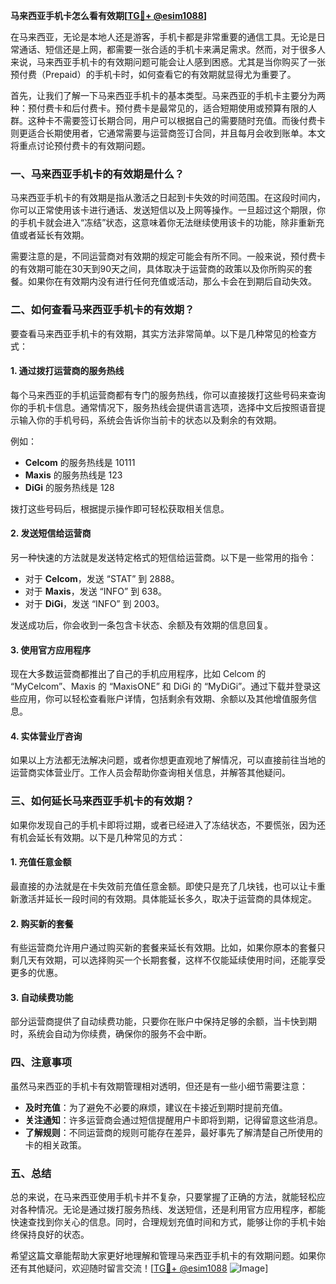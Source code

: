 **马来西亚手机卡怎么看有效期[[TG💪+ @esim1088](https://t.me/s/esim1088)]**

在马来西亚，无论是本地人还是游客，手机卡都是非常重要的通信工具。无论是日常通话、短信还是上网，都需要一张合适的手机卡来满足需求。然而，对于很多人来说，马来西亚手机卡的有效期问题可能会让人感到困惑。尤其是当你购买了一张预付费（Prepaid）的手机卡时，如何查看它的有效期就显得尤为重要了。

首先，让我们了解一下马来西亚手机卡的基本类型。马来西亚的手机卡主要分为两种：预付费卡和后付费卡。预付费卡是最常见的，适合短期使用或预算有限的人群。这种卡不需要签订长期合同，用户可以根据自己的需要随时充值。而後付费卡则更适合长期使用者，它通常需要与运营商签订合同，并且每月会收到账单。本文将重点讨论预付费卡的有效期问题。

### **一、马来西亚手机卡的有效期是什么？**

马来西亚手机卡的有效期是指从激活之日起到卡失效的时间范围。在这段时间内，你可以正常使用该卡进行通话、发送短信以及上网等操作。一旦超过这个期限，你的手机卡就会进入“冻结”状态，这意味着你无法继续使用该卡的功能，除非重新充值或者延长有效期。

需要注意的是，不同运营商对有效期的规定可能会有所不同。一般来说，预付费卡的有效期可能在30天到90天之间，具体取决于运营商的政策以及你所购买的套餐。如果你在有效期内没有进行任何充值或活动，那么卡会在到期后自动失效。

### **二、如何查看马来西亚手机卡的有效期？**

要查看马来西亚手机卡的有效期，其实方法非常简单。以下是几种常见的检查方式：

#### **1. 通过拨打运营商的服务热线**
每个马来西亚的手机运营商都有专门的服务热线，你可以直接拨打这些号码来查询你的手机卡信息。通常情况下，服务热线会提供语言选项，选择中文后按照语音提示输入你的手机号码，系统会告诉你当前卡的状态以及剩余的有效期。

例如：
- **Celcom** 的服务热线是 10111
- **Maxis** 的服务热线是 123
- **DiGi** 的服务热线是 128

拨打这些号码后，根据提示操作即可轻松获取相关信息。

#### **2. 发送短信给运营商**
另一种快速的方法就是发送特定格式的短信给运营商。以下是一些常用的指令：

- 对于 **Celcom**，发送 “STAT” 到 2888。
- 对于 **Maxis**，发送 “INFO” 到 638。
- 对于 **DiGi**，发送 “INFO” 到 2003。

发送成功后，你会收到一条包含卡状态、余额及有效期的信息回复。

#### **3. 使用官方应用程序**
现在大多数运营商都推出了自己的手机应用程序，比如 Celcom 的 “MyCelcom”、Maxis 的 “MaxisONE” 和 DiGi 的 “MyDiGi”。通过下载并登录这些应用，你可以轻松查看账户详情，包括剩余有效期、余额以及其他增值服务信息。

#### **4. 实体营业厅咨询**
如果以上方法都无法解决问题，或者你想更直观地了解情况，可以直接前往当地的运营商实体营业厅。工作人员会帮助你查询相关信息，并解答其他疑问。

### **三、如何延长马来西亚手机卡的有效期？**

如果你发现自己的手机卡即将过期，或者已经进入了冻结状态，不要慌张，因为还有机会延长有效期。以下是几种常见的方式：

#### **1. 充值任意金额**
最直接的办法就是在卡失效前充值任意金额。即使只是充了几块钱，也可以让卡重新激活并延长一段时间的有效期。具体能延长多久，取决于运营商的具体规定。

#### **2. 购买新的套餐**
有些运营商允许用户通过购买新的套餐来延长有效期。比如，如果你原本的套餐只剩几天有效期，可以选择购买一个长期套餐，这样不仅能延续使用时间，还能享受更多的优惠。

#### **3. 自动续费功能**
部分运营商提供了自动续费功能，只要你在账户中保持足够的余额，当卡快到期时，系统会自动为你续费，确保你的服务不会中断。

### **四、注意事项**

虽然马来西亚的手机卡有效期管理相对透明，但还是有一些小细节需要注意：

- **及时充值**：为了避免不必要的麻烦，建议在卡接近到期时提前充值。
- **关注通知**：许多运营商会通过短信提醒用户卡即将到期，记得留意这些消息。
- **了解规则**：不同运营商的规则可能存在差异，最好事先了解清楚自己所使用的卡的相关政策。

### **五、总结**

总的来说，在马来西亚使用手机卡并不复杂，只要掌握了正确的方法，就能轻松应对各种情况。无论是通过拨打服务热线、发送短信，还是利用官方应用程序，都能快速查找到你关心的信息。同时，合理规划充值时间和方式，能够让你的手机卡始终保持良好的状态。

希望这篇文章能帮助大家更好地理解和管理马来西亚手机卡的有效期问题。如果你还有其他疑问，欢迎随时留言交流！[[TG💪+ @esim1088](https://t.me/s/esim1088) ![Image](https://i.postimg.cc/4NQfJmqS/Snipaste-2025-05-13-00-14-12.png)]